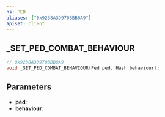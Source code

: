 ```yaml
---
ns: PED
aliases: ["0x9238A3D970BBB0A9"]
apiset: client
---
```

## _SET_PED_COMBAT_BEHAVIOUR

```c
// 0x9238A3D970BBB0A9
void _SET_PED_COMBAT_BEHAVIOUR(Ped ped, Hash behaviour);
```


## Parameters
* **ped**:
* **behaviour**: